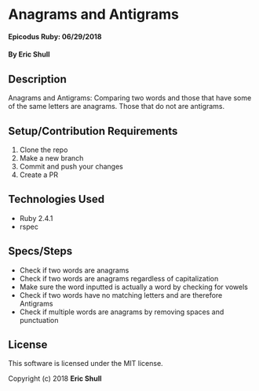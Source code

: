 # Anagrams and Antigrams

#### Epicodus Ruby: 06/29/2018

#### By Eric Shull

## Description

Anagrams and Antigrams: Comparing two words and those that have some of the same letters are anagrams. Those that do not are antigrams.

## Setup/Contribution Requirements

1. Clone the repo
1. Make a new branch
1. Commit and push your changes
1. Create a PR

## Technologies Used

* Ruby 2.4.1
* rspec

## Specs/Steps
* Check if two words are anagrams
* Check if two words are anagrams regardless of capitalization
* Make sure the word inputted is actually a word by checking for vowels
* Check if two words have no matching letters and are therefore Antigrams
* Check if multiple words are anagrams by removing spaces and punctuation

## License

This software is licensed under the MIT license.

Copyright (c) 2018 **Eric Shull**
